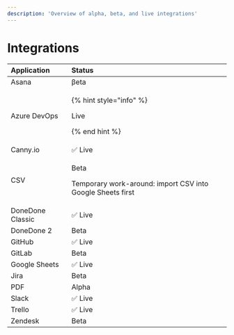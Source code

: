 ```yaml
---
description: 'Overview of alpha, beta, and live integrations'
---
```


# Integrations

<table>
  <thead>
    <tr>
      <th style="text-align:left">Application</th>
      <th style="text-align:left">Status</th>
    </tr>
  </thead>
  <tbody>
    <tr>
      <td style="text-align:left">Asana</td>
      <td style="text-align:left">&#x3B2;eta</td>
    </tr>
    <tr>
      <td style="text-align:left">Azure DevOps</td>
      <td style="text-align:left">
        <p>{% hint style=&quot;info&quot; %}</p>
        <p>Live</p>
        <p>{% end hint %}</p>
      </td>
    </tr>
    <tr>
      <td style="text-align:left">Canny.io</td>
      <td style="text-align:left">&#x2705; Live</td>
    </tr>
    <tr>
      <td style="text-align:left">CSV</td>
      <td style="text-align:left">
        <p>Beta</p>
        <p>Temporary work-around: import CSV into Google Sheets first</p>
      </td>
    </tr>
    <tr>
      <td style="text-align:left">DoneDone Classic</td>
      <td style="text-align:left">&#x2705; Live</td>
    </tr>
    <tr>
      <td style="text-align:left">DoneDone 2</td>
      <td style="text-align:left">Beta</td>
    </tr>
    <tr>
      <td style="text-align:left">GitHub</td>
      <td style="text-align:left">&#x2705; Live</td>
    </tr>
    <tr>
      <td style="text-align:left">GitLab</td>
      <td style="text-align:left">Beta</td>
    </tr>
    <tr>
      <td style="text-align:left">Google Sheets</td>
      <td style="text-align:left">&#x2705; Live</td>
    </tr>
    <tr>
      <td style="text-align:left">Jira</td>
      <td style="text-align:left">Beta</td>
    </tr>
    <tr>
      <td style="text-align:left">PDF</td>
      <td style="text-align:left">Alpha</td>
    </tr>
    <tr>
      <td style="text-align:left">Slack</td>
      <td style="text-align:left">&#x2705; Live</td>
    </tr>
    <tr>
      <td style="text-align:left">Trello</td>
      <td style="text-align:left">&#x2705; Live</td>
    </tr>
    <tr>
      <td style="text-align:left">Zendesk</td>
      <td style="text-align:left">Beta</td>
    </tr>
  </tbody>
</table>



